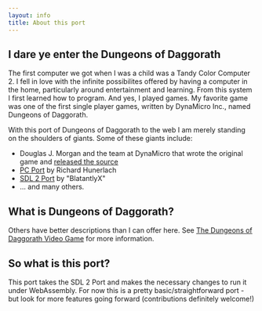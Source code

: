 ```yaml
---
layout: info
title: About this port
---
```

## I dare ye enter the Dungeons of Daggorath

The first computer we got when I was a child was a Tandy Color Computer 2.  I fell in love with the infinite possibilites offered by having a computer in the home, particularly around entertainment and learning.  From this system I first learned how to program.  And yes, I played games.  My favorite game was one of the first single player games, written by DynaMicro Inc., named Dungeons of Daggorath.

With this port of Dungeons of Daggorath to the web I am merely standing on the shoulders of giants.  Some of these giants include:

* Douglas J. Morgan and the team at DynaMicro that wrote the original game and [released the source](http://frodpod.tripod.com/lisence.html)
* [PC Port](https://github.com/jamieleecho/DungeonsOfDaggorath/tree/master/Dungeons%20of%20Daggorath) by Richard Hunerlach
* [SDL 2 Port](https://github.com/BlatantlyX/DungeonsOfDaggorath) by "BlatantlyX"
* ... and many others.

## What is Dungeons of Daggorath?

Others have better descriptions than I can offer here.  See [The Dungeons of Daggorath Video Game](http://iloveglory.freehostia.com/daggorath/index.html) for more information.

## So what is this port?

This port takes the SDL 2 Port and makes the necessary changes to run it under WebAssembly.  For now this is a pretty basic/straightforward port - but look for more features going forward (contributions definitely welcome!)

